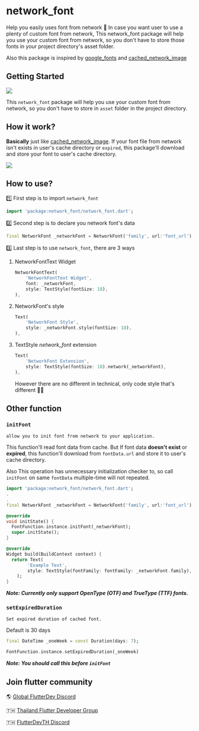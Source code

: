 # network_font

Help you easily uses font from network 💪
In case you want user to use a plenty of custom font from network, This network_font package will help you use your custom font from network, so you don't have to store those fonts in your project directory's asset folder.

Also this package is inspired by [google_fonts](https://pub.dev/packages/google_fonts) and [cached_network_image](https://pub.dev/packages/cached_network_image)

## Getting Started

![](https://github.com/kithe-raker/network_font/blob/master/doc/example.gif)

This `network_font` package will help you use your custom font from network, so you don't have to store in `asset` folder in the project directory.

## How it work?

**Basically** just like [cached_network_image](https://pub.dev/packages/cached_network_image). If your font file from network isn't exists in user's cache directory or `expired`, this package'll download and store your font to user's cache directory.

![](https://github.com/kithe-raker/network_font/blob/master/doc/WorkFlow.png)

## How to use?

1️⃣ First step is to import `network_font`

```dart
import 'package:network_font/network_font.dart';
```

2️⃣ Second step is to declare you network font's data

```dart
final NetworkFont _networkFont = NetworkFont('family', url:'font_url');
```

3️⃣ Last step is to use `network_font`, there are 3 ways

1. NetworkFontText Widget

    ```dart
    NetworkFontText(
        'NetworkFontText Widget',
        font: _networkFont,
        style: TextStyle(fontSize: 18),
    ),
    ```

2. NetworkFont's style

    ```dart
    Text(
        'NetworkFont Style',
        style: _networkFont.style(fontSize: 18),
    ),
    ```

3. TextStyle *network_font* extension

    ```dart
    Text(
        'NetworkFont Extension',
        style: TextStyle(fontSize: 18).network(_networkFont),
    ),
    ```

    However there are no different in technical, only code style that's different 🏄‍♂️

## Other function

### `initFont`

<!-- markdownlint-disable code-block-style -->

    allow you to init font from network to your application.

<!-- markdownlint-restore -->

This function'll read font data from cache.
But If font data **doesn't exist** or **expired**, this function'll download from `fontData.url` and store it to user's cache directory.

Also This operation has unnecessary initialization checker to,
so call `initFont` on same `fontData` multiple-time will not repeated.

```dart
import 'package:network_font/network_font.dart';
.
.
final NetworkFont _networkFont = NetworkFont('family', url:'font_url');

@override
void initState() {
  FontFunction.instance.initFont(_networkFont);
  super.initState();
}

@override
Widget build(BuildContext context) {
  return Text(
        'Example Text',
        style: TextStyle(fontFamily: fontFamily: _networkFont.family),
    );
}

```

***Note: Currently only support OpenType (OTF) and TrueType (TTF) fonts.***

### `setExpiredDuration`

<!-- markdownlint-disable code-block-style -->

    Set expired duration of cached font.

<!-- markdownlint-restore -->

Default is 30 days

```dart
final DateTime _oneWeek = const Duration(days: 7);

FontFunction.instance.setExpiredDuration(_oneWeek)
```

***Note: You should call this before `initFont`***

## Join flutter community

🌎 [Global FlutterDev Discord](https://discord.gg/rflutterdev)

🇹🇭 [Thailand Flutter Developer Group](https://www.facebook.com/groups/1330912973657674)

🇹🇭 [FlutterDevTH Discord](https://discord.gg/bU9F9c7kG9)
